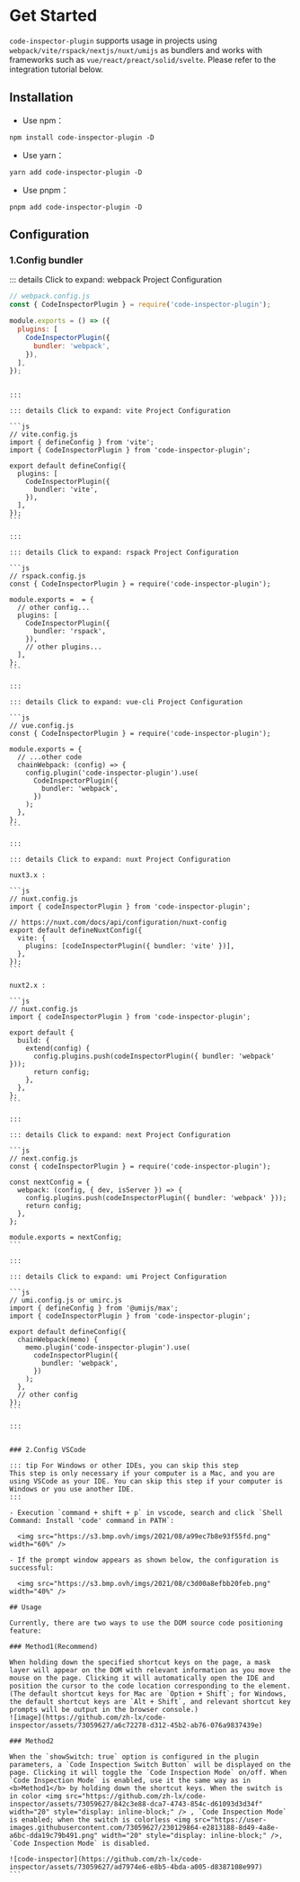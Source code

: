 # Get Started

`code-inspector-plugin` supports usage in projects using `webpack/vite/rspack/nextjs/nuxt/umijs` as bundlers and works with frameworks such as `vue/react/preact/solid/svelte`. Please refer to the integration tutorial below.

## Installation

- Use npm：

```shell
npm install code-inspector-plugin -D
```

- Use yarn：

```shell
yarn add code-inspector-plugin -D
```

- Use pnpm：

```shell
pnpm add code-inspector-plugin -D
```

## Configuration

### 1.Config bundler

::: details Click to expand: webpack Project Configuration

```js
// webpack.config.js
const { CodeInspectorPlugin } = require('code-inspector-plugin');

module.exports = () => ({
  plugins: [
    CodeInspectorPlugin({
      bundler: 'webpack',
    }),
  ],
});
```

````

:::

::: details Click to expand: vite Project Configuration

```js
// vite.config.js
import { defineConfig } from 'vite';
import { CodeInspectorPlugin } from 'code-inspector-plugin';

export default defineConfig({
  plugins: [
    CodeInspectorPlugin({
      bundler: 'vite',
    }),
  ],
});
```

:::

::: details Click to expand: rspack Project Configuration

```js
// rspack.config.js
const { CodeInspectorPlugin } = require('code-inspector-plugin');

module.exports =  = {
  // other config...
  plugins: [
    CodeInspectorPlugin({
      bundler: 'rspack',
    }),
    // other plugins...
  ],
};
```

:::

::: details Click to expand: vue-cli Project Configuration

```js
// vue.config.js
const { CodeInspectorPlugin } = require('code-inspector-plugin');

module.exports = {
  // ...other code
  chainWebpack: (config) => {
    config.plugin('code-inspector-plugin').use(
      CodeInspectorPlugin({
        bundler: 'webpack',
      })
    );
  },
};
```

:::

::: details Click to expand: nuxt Project Configuration

nuxt3.x :

```js
// nuxt.config.js
import { codeInspectorPlugin } from 'code-inspector-plugin';

// https://nuxt.com/docs/api/configuration/nuxt-config
export default defineNuxtConfig({
  vite: {
    plugins: [codeInspectorPlugin({ bundler: 'vite' })],
  },
});
```

nuxt2.x :

```js
// nuxt.config.js
import { codeInspectorPlugin } from 'code-inspector-plugin';

export default {
  build: {
    extend(config) {
      config.plugins.push(codeInspectorPlugin({ bundler: 'webpack' }));
      return config;
    },
  },
};
```

:::

::: details Click to expand: next Project Configuration

```js
// next.config.js
const { codeInspectorPlugin } = require('code-inspector-plugin');

const nextConfig = {
  webpack: (config, { dev, isServer }) => {
    config.plugins.push(codeInspectorPlugin({ bundler: 'webpack' }));
    return config;
  },
};

module.exports = nextConfig;
```

:::

::: details Click to expand: umi Project Configuration

```js
// umi.config.js or umirc.js
import { defineConfig } from '@umijs/max';
import { codeInspectorPlugin } from 'code-inspector-plugin';

export default defineConfig({
  chainWebpack(memo) {
    memo.plugin('code-inspector-plugin').use(
      codeInspectorPlugin({
        bundler: 'webpack',
      })
    );
  },
  // other config
});
```

:::


### 2.Config VSCode

::: tip For Windows or other IDEs, you can skip this step
This step is only necessary if your computer is a Mac, and you are using VSCode as your IDE. You can skip this step if your computer is Windows or you use another IDE.
:::

- Execution `command + shift + p` in vscode, search and click `Shell Command: Install 'code' command in PATH`:

  <img src="https://s3.bmp.ovh/imgs/2021/08/a99ec7b8e93f55fd.png" width="60%" />

- If the prompt window appears as shown below, the configuration is successful:

  <img src="https://s3.bmp.ovh/imgs/2021/08/c3d00a8efbb20feb.png" width="40%" />

## Usage

Currently, there are two ways to use the DOM source code positioning feature:

### Method1(Recommend)

When holding down the specified shortcut keys on the page, a mask layer will appear on the DOM with relevant information as you move the mouse on the page. Clicking it will automatically open the IDE and position the cursor to the code location corresponding to the element. (The default shortcut keys for Mac are `Option + Shift`; for Windows, the default shortcut keys are `Alt + Shift`, and relevant shortcut key prompts will be output in the browser console.)
![image](https://github.com/zh-lx/code-inspector/assets/73059627/a6c72278-d312-45b2-ab76-076a9837439e)

### Method2

When the `showSwitch: true` option is configured in the plugin parameters, a `Code Inspection Switch Button` will be displayed on the page. Clicking it will toggle the `Code Inspection Mode` on/off. When `Code Inspection Mode` is enabled, use it the same way as in <b>Method1</b> by holding down the shortcut keys. When the switch is in color <img src="https://github.com/zh-lx/code-inspector/assets/73059627/842c3e88-dca7-4743-854c-d61093d3d34f" width="20" style="display: inline-block;" /> , `Code Inspection Mode` is enabled; when the switch is colorless <img src="https://user-images.githubusercontent.com/73059627/230129864-e2813188-8d49-4a8e-a6bc-dda19c79b491.png" width="20" style="display: inline-block;" />, `Code Inspection Mode` is disabled.

![code-inspector](https://github.com/zh-lx/code-inspector/assets/73059627/ad7974e6-e8b5-4bda-a005-d8387108e997)
```
````
